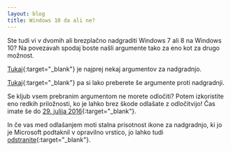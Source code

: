 ```yaml
---
layout: blog
title: Windows 10 da ali ne?
---
```


Ste tudi vi v dvomih ali brezplačno nadgraditi Windows 7 ali 8 na Windows 10?
Na povezavah spodaj boste našli argumente tako za eno kot za drugo možnost.

<!--more-->

[Tukaj](http://www.infoworld.com/article/2954263/microsoft-windows/10-reasons-you-should-upgrade-to-windows-10.html){:target="_blank"}
je najprej nekaj argumentov za nadgradnjo.

[Tukaj](http://www.infoworld.com/article/2972298/microsoft-windows/10-reasons-you-shouldnt-upgrade-to-windows-10.html){:target="_blank"}
pa si lako preberete še argumente proti nadgradnji.

Se kljub vsem prebranim argumentom ne morete odločiti? Potem izkoristite eno redkih priložnosti, 
ko je lahko brez škode odlašate z odločitvijo! Čas imate še do 
[29. julija 2016](http://windows.microsoft.com/en-us/windows-10/upgrade-to-windows-10-faq){:target="_blank"}.

In če vas med odlašanjem moti stalna prisotnost ikone za nadgradnjo, 
ki jo je Microsoft podtaknil v opravilno vrstico, jo lahko tudi 
[odstranite](http://www.howtogeek.com/218856/how-do-you-disable-the-get-windows-10-icon-shown-in-the-notification-tray/){:target="_blank"}.

